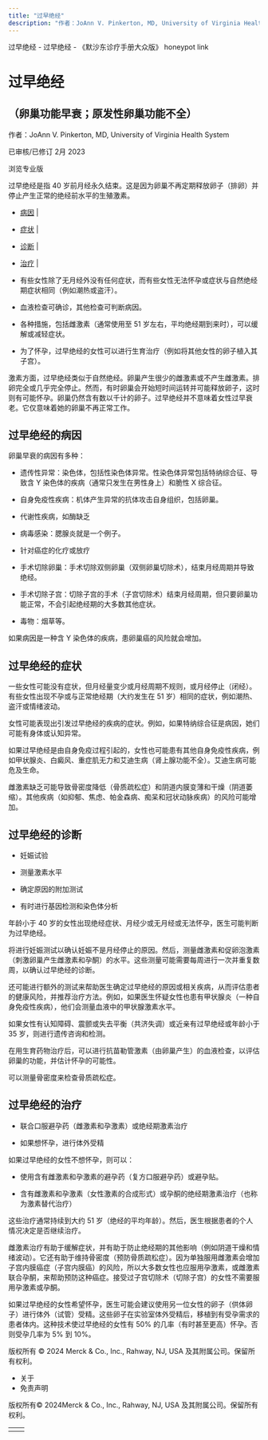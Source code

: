 ```yaml
---
title: "过早绝经"
description: "作者：JoAnn V. Pinkerton, MD, University of Virginia Health System"
---
```


﻿过早绝经 \- 过早绝经 \- 《默沙东诊疗手册大众版》 honeypot link

# 过早绝经

## （卵巢功能早衰；原发性卵巢功能不全）

作者：JoAnn V. Pinkerton, MD, University of Virginia Health System

已审核/已修订 2月 2023

浏览专业版

过早绝经是指 40 岁前月经永久结束。这是因为卵巢不再定期释放卵子（排卵）并停止产生正常的绝经前水平的生殖激素。

- [病因](#病因_v28581980_zh) \|
- [症状](#症状_v28582010_zh) \|
- [诊断](#诊断_v802646_zh) \|
- [治疗](#治疗_v802651_zh) \|

- 有些女性除了无月经外没有任何症状，而有些女性无法怀孕或症状与自然绝经期症状相同（例如潮热或盗汗）。

- 血液检查可确诊，其他检查可判断病因。

- 各种措施，包括雌激素（通常使用至 51 岁左右，平均绝经期到来时），可以缓解或减轻症状。

- 为了怀孕，过早绝经的女性可以进行生育治疗（例如将其他女性的卵子植入其子宫）。


激素方面，过早绝经类似于自然绝经。卵巢产生很少的雌激素或不产生雌激素。排卵完全或几乎完全停止。然而，有时卵巢会开始短时间运转并可能释放卵子，这时则有可能怀孕。卵巢仍然含有数以千计的卵子。过早绝经并不意味着女性过早衰老。它仅意味着她的卵巢不再正常工作。

## 过早绝经的病因

卵巢早衰的病因有多种：

- 遗传性异常：染色体，包括性染色体异常。性染色体异常包括特纳综合征、导致含 Y 染色体的疾病（通常只发生在男性身上）和脆性 X 综合征。

- 自身免疫性疾病：机体产生异常的抗体攻击自身组织，包括卵巢。

- 代谢性疾病，如酶缺乏

- 病毒感染：腮腺炎就是一个例子。

- 针对癌症的化疗或放疗

- 手术切除卵巢：手术切除双侧卵巢（双侧卵巢切除术），结束月经周期并导致绝经。

- 手术切除子宫：切除子宫的手术（子宫切除术）结束月经周期，但只要卵巢功能正常，不会引起绝经期的大多数其他症状。

- 毒物：烟草等。


如果病因是一种含 Y 染色体的疾病，患卵巢癌的风险就会增加。

## 过早绝经的症状

一些女性可能没有症状，但月经量变少或月经周期不规则，或月经停止（闭经）。有些女性出现不孕或与正常绝经期（大约发生在 51 岁）相同的症状，例如潮热、盗汗或情绪波动。

女性可能表现出引发过早绝经的疾病的症状。例如，如果特纳综合征是病因，她们可能有身体或认知异常。

如果过早绝经是由自身免疫过程引起的，女性也可能患有其他自身免疫性疾病，例如甲状腺炎、白癜风、重症肌无力和艾迪生病（肾上腺功能不全）。艾迪生病可能危及生命。

雌激素缺乏可能导致骨密度降低（骨质疏松症）和阴道内膜变薄和干燥（阴道萎缩）。其他疾病（如抑郁、焦虑、帕金森病、痴呆和冠状动脉疾病）的风险可能增加。

## 过早绝经的诊断

- 妊娠试验

- 测量激素水平

- 确定原因的附加测试

- 有时进行基因检测和染色体分析


年龄小于 40 岁的女性出现绝经症状、月经少或无月经或无法怀孕，医生可能判断为过早绝经。

将进行妊娠测试以确认妊娠不是月经停止的原因。然后，测量雌激素和促卵泡激素（刺激卵巢产生雌激素和孕酮）的水平。这些测量可能需要每周进行一次并重复数周，以确认过早绝经的诊断。

还可能进行额外的测试来帮助医生确定过早绝经的原因或相关疾病，从而评估患者的健康风险，并推荐治疗方法。例如，如果医生怀疑女性也患有甲状腺炎（一种自身免疫性疾病），他们会测量血液中的甲状腺激素水平。

如果女性有认知障碍、震颤或失去平衡（共济失调）或近亲有过早绝经或年龄小于 35 岁，则进行遗传咨询和检测。

在用生育药物治疗后，可以进行抗苗勒管激素（由卵巢产生）的血液检查，以评估卵巢的功能，并估计怀孕的可能性。

可以测量骨密度来检查骨质疏松症。

## 过早绝经的治疗

- 联合口服避孕药（雌激素和孕激素）或绝经期激素治疗

- 如果想怀孕，进行体外受精


如果过早绝经的女性不想怀孕，则可以：

- 使用含有雌激素和孕激素的避孕药（复方口服避孕药）或避孕贴。

- 含有雌激素和孕激素（女性激素的合成形式）或孕酮的绝经期激素治疗（也称为激素替代治疗）


这些治疗通常持续到大约 51 岁（绝经的平均年龄）。然后，医生根据患者的个人情况决定是否继续治疗。

雌激素治疗有助于缓解症状，并有助于防止绝经期的其他影响（例如阴道干燥和情绪波动）。它还有助于维持骨密度（预防骨质疏松症）。因为单独服用雌激素会增加子宫内膜癌症（子宫内膜癌）的风险，所以大多数女性也应服用孕激素，或雌激素联合孕酮，来帮助预防这种癌症。接受过子宫切除术（切除子宫）的女性不需要服用孕激素或孕酮。

如果过早绝经的女性希望怀孕，医生可能会建议使用另一位女性的卵子（供体卵子）进行体外（试管）受精。这些卵子在实验室体外受精后，移植到有受孕需求的患者体内。这种技术使过早绝经的女性有 50% 的几率（有时甚至更高）怀孕。否则受孕几率为 5% 到 10%。



版权所有 © 2024
Merck & Co., Inc., Rahway, NJ, USA 及其附属公司。保留所有权利。

- 关于
- 免责声明

版权所有© 2024Merck & Co., Inc., Rahway, NJ, USA 及其附属公司。保留所有权利。

|     |     |
| --- | --- |
|  |  |